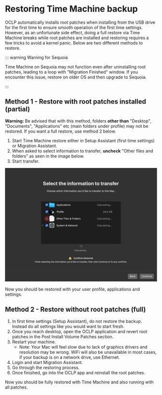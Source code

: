 # Restoring Time Machine backup

OCLP automatically installs root patches when installing from the USB drive for the first time to ensure smooth operation of the first time settings. However, as an unfortunate side effect, doing a full restore via Time Machine breaks while root patches are installed and restoring requires a few tricks to avoid a kernel panic. Below are two different methods to restore.

::: warning Warning for Sequoia

Time Machine on Sequoia may not function even after uninstalling root patches, leading to a loop with "Migration Finished" window. If you encounter this issue, restore on older OS and then upgrade to Sequoia.

:::


## Method 1 - Restore with root patches installed (partial)

**Warning:** Be advised that with this method, folders **other than** "Desktop", "Documents", "Applications" etc (main folders under profile) may not be restored. If you want a full restore, use method 2 below.

1. Start Time Machine restore either in Setup Assistant (first time settings) or Migration Assistant.
2. When asked to select information to transfer, **uncheck** "Other files and folders" as seen in the image below.
3. Start transfer.

<div align="left">
             <img src="./images/TimeMachine-Transfer-Uncheck.png" alt="Uncheck other files and folders" width="600" />
</div>

Now you should be restored with your user profile, applications and settings. 


## Method 2 - Restore without root patches (full)


1. In first time settings (Setup Assistant), do not restore the backup. Instead do all settings like you would want to start fresh.
2. Once you reach desktop, open the OCLP application and revert root patches in the Post Install Volume Patches section.
3. Restart your machine.
   * Note: Your Mac will feel slow due to lack of graphics drivers and resolution may be wrong. WiFi will also be unavailable in most cases, if your backup is on a network drive, use Ethernet.
4. Login and start Migration Assistant.
5. Go through the restoring process.
6. Once finished, go into the OCLP app and reinstall the root patches.

Now you should be fully restored with Time Machine and also running with all patches.

